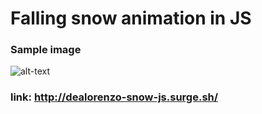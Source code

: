 # Falling snow animation in JS

### Sample image
![alt-text](images/sample.png)

### link: http://dealorenzo-snow-js.surge.sh/